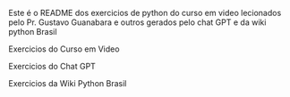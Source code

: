 Este é o README dos exercicios de python do curso em video lecionados pelo Pr. Gustavo Guanabara e outros gerados pelo chat GPT e da wiki python Brasil

Exercicios do Curso em Video

Exercicios do Chat GPT

Exercicios da Wiki Python Brasil
